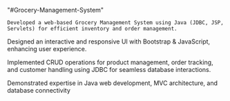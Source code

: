"#Grocery-Management-System"

	Developed a web-based Grocery Management System using Java (JDBC, JSP, Servlets) for efficient inventory and order management.

  Designed an interactive and responsive UI with Bootstrap & JavaScript, enhancing user experience.
  
  Implemented CRUD operations for product management, order tracking, and customer handling using JDBC for seamless database interactions.
  
  Demonstrated expertise in Java web development, MVC architecture, and database connectivity
